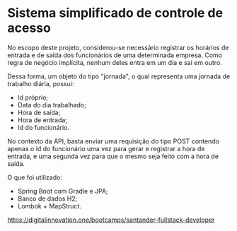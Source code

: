 # Sistema simplificado de controle de acesso

No escopo deste projeto, considerou-se necessário registrar os horários de entrada e de saída dos funcionários de uma determinada empresa. Como regra de negócio implícita, nenhum deles entra em um dia e sai em outro.

Dessa forma, um objeto do tipo "jornada", o qual representa uma jornada de trabalho diária, possui:
* Id próprio;
* Data do dia trabalhado;
* Hora de saída;
* Hora de entrada;
* Id do funcionário.

No contexto da API, basta enviar uma requisição do tipo POST contendo apenas o id do funcionário uma vez para gerar e registrar a hora de entrada, e uma segunda vez para que o mesmo seja feito com a hora de saída.

O que foi utilizado:
* Spring Boot com Gradle e JPA;
* Banco de dados H2;
* Lombok + MapStruct.

https://digitalinnovation.one/bootcamps/santander-fullstack-developer
